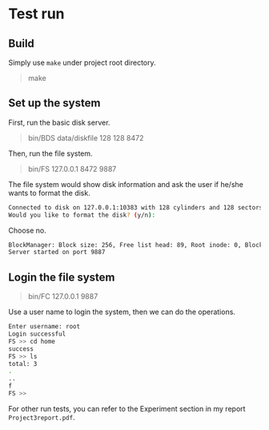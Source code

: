 # Test run

## Build

Simply use `make` under project root directory.

> make

## Set up the system

First, run the basic disk server.

> bin/BDS data/diskfile 128 128 8472

Then, run the file system.

> bin/FS 127.0.0.1 8472 9887

The file system would show disk information and ask the user if he/she wants to format the disk.

```bash
Connected to disk on 127.0.0.1:10383 with 128 cylinders and 128 sectors
Would you like to format the disk? (y/n): 
```

Choose no.

```bash
BlockManager: Block size: 256, Free list head: 89, Root inode: 0, Block end: 12884901958, Version: 1716916532
Server started on port 9887
```

## Login the file system

> bin/FC 127.0.0.1 9887

Use a user name to login the system, then we can do the operations.

```bash
Enter username: root
Login successful
FS >> cd home
success
FS >> ls
total: 3
.
..
f
FS >>
```

For other run tests, you can refer to the Experiment section in my report `Project3report.pdf`.